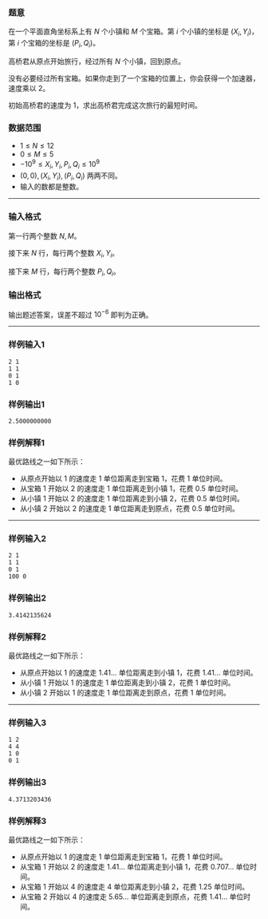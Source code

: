 ### 题意 

在一个平面直角坐标系上有 $N$ 个小镇和 $M$ 个宝箱。第 $i$ 个小镇的坐标是 $(X_i,Y_i)$，第 $i$ 个宝箱的坐标是 $(P_i,Q_i)$。

高桥君从原点开始旅行，经过所有 $N$ 个小镇，回到原点。

没有必要经过所有宝箱。如果你走到了一个宝箱的位置上，你会获得一个加速器，速度乘以 $2$。

初始高桥君的速度为 $1$，求出高桥君完成这次旅行的最短时间。

### 数据范围

- $1\le N\le 12$
- $0\le M\le 5$
- $-10^9\le X_i,Y_i,P_i,Q_i\le 10^9$
- $(0,0),(X_i,Y_i),(P_i,Q_i)$ 两两不同。
- 输入的数都是整数。

---

### 输入格式

第一行两个整数 $N,M$。

接下来 $N$ 行，每行两个整数 $X_i,Y_i$。

接下来 $M$ 行，每行两个整数 $P_i,Q_i$。

### 输出格式

输出题述答案，误差不超过 $10^{-6}$ 即判为正确。

---

### 样例输入1

```
2 1
1 1
0 1
1 0
```

### 样例输出1

```
2.5000000000
```

### 样例解释1

最优路线之一如下所示：

- 从原点开始以 $1$ 的速度走 $1$ 单位距离走到宝箱 $1$，花费 $1$ 单位时间。
- 从宝箱 $1$ 开始以 $2$ 的速度走 $1$ 单位距离走到小镇 $1$，花费 $0.5$ 单位时间。
- 从小镇 $1$ 开始以 $2$ 的速度走 $1$ 单位距离走到小镇 $2$，花费 $0.5$ 单位时间。
- 从小镇 $2$ 开始以 $2$ 的速度走 $1$ 单位距离走到原点，花费 $0.5$ 单位时间。

---

### 样例输入2

```
2 1
1 1
0 1
100 0
```

### 样例输出2

```
3.4142135624
```

### 样例解释2

最优路线之一如下所示：

- 从原点开始以 $1$ 的速度走 $1.41\ldots$ 单位距离走到小镇 $1$，花费 $1.41\ldots$ 单位时间。
- 从小镇 $1$ 开始以 $1$ 的速度走 $1$ 单位距离走到小镇 $2$，花费 $1$ 单位时间。
- 从小镇 $2$ 开始以 $1$ 的速度走 $1$ 单位距离走到原点，花费 $1$ 单位时间。

---

### 样例输入3

```
1 2
4 4
1 0
0 1
```

### 样例输出3

```
4.3713203436
```

### 样例解释3

最优路线之一如下所示：

- 从原点开始以 $1$ 的速度走 $1$ 单位距离走到宝箱 $1$，花费 $1$ 单位时间。
- 从宝箱 $1$ 开始以 $2$ 的速度走 $1.41\ldots$ 单位距离走到小镇 $1$，花费 $0.707\ldots$ 单位时间。
- 从宝箱 $1$ 开始以 $4$ 的速度走 $4$ 单位距离走到小镇 $2$，花费 $1.25$ 单位时间。
- 从宝箱 $2$ 开始以 $4$ 的速度走 $5.65\ldots$ 单位距离走到原点，花费 $1.41\ldots$ 单位时间。
